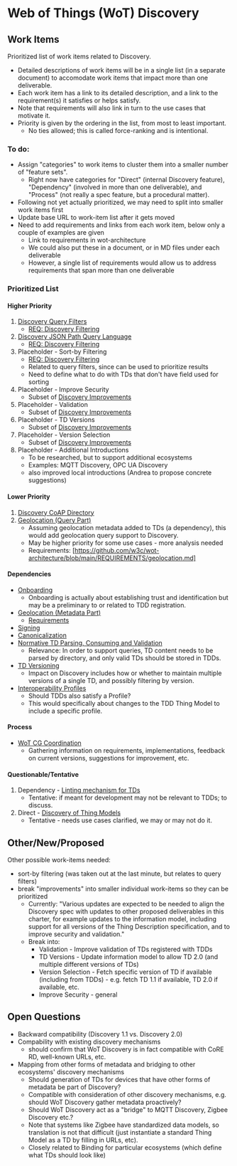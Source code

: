 # Web of Things (WoT) Discovery
## Work Items
Prioritized list of work items related to Discovery.
- Detailed descriptions of work items will be in a single list (in a separate document) to accomodate
  work items that impact more than one deliverable.
- Each work item has a link to its detailed description, and a link to the requirement(s) it satisfies or helps satisfy.
- Note that requirements will also link in turn to the use cases that motivate it.
- Priority is given by the ordering in the list, from most to least important.
     - No ties allowed; this is called force-ranking and is intentional.
 
### To do:
- Assign "categories" to work items to cluster them into a smaller number of "feature sets".
    - Right now have categories for "Direct" (internal Discovery feature),
      "Dependency" (involved in more than one deliverable), and "Process" (not really a spec feature,
      but a procedural matter).
- Following not yet actually prioritized, we may need to split into smaller work items first
- Update base URL to work-item list after it gets moved
- Need to add requirements and links from each work item, below only a couple of examples are given
     - Link to requirements in wot-architecture
     - We could also put these in a document, or in MD files under each deliverable
     - However, a single list of requirements would allow us to address requirements that span more than one deliverable

### Prioritized List

#### Higher Priority
1. [Discovery Query Filters](https://w3c.github.io/wot-charter-drafts/wot-wg-2023-details.html#discovery-query-filters-workitem)
    * [REQ: Discovery Filtering](https://w3c.github.io/wot-usecases/#REQ-discovery-filtering)
3. [Discovery JSON Path Query Language](https://w3c.github.io/wot-charter-drafts/wot-wg-2023-details.html#discovery-jsonpath-query-language-workitem)
    * [REQ: Discovery Filtering](https://w3c.github.io/wot-usecases/#REQ-discovery-filtering)
5. Placeholder - Sort-by Filtering
    * [REQ: Discovery Filtering](https://w3c.github.io/wot-usecases/#REQ-discovery-filtering)
    * Related to query filters, since can be used to prioritize results
    * Need to define what to do with TDs that don't have field used for sorting
6. Placeholder - Improve Security
    * Subset of [Discovery Improvements](https://w3c.github.io/wot-charter-drafts/wot-wg-2023-details.html#discovery-improvements-workitem)
11. Placeholder - Validation
    * Subset of [Discovery Improvements](https://w3c.github.io/wot-charter-drafts/wot-wg-2023-details.html#discovery-improvements-workitem)
12. Placeholder - TD Versions
    * Subset of [Discovery Improvements](https://w3c.github.io/wot-charter-drafts/wot-wg-2023-details.html#discovery-improvements-workitem)
13. Placeholder - Version Selection
    * Subset of [Discovery Improvements](https://w3c.github.io/wot-charter-drafts/wot-wg-2023-details.html#discovery-improvements-workitem)
14. Placeholder - Additional Introductions
    * To be researched, but to support additional ecosystems
    * Examples: MQTT Discovery, OPC UA Discovery
    * also improved local introductions (Andrea to propose concrete suggestions)

    
#### Lower Priority
1. [Discovery CoAP Directory](https://w3c.github.io/wot-charter-drafts/wot-wg-2023-details.html#discovery-coap-dir-workitem)
2. [Geolocation (Query Part)](https://w3c.github.io/wot-charter-drafts/wot-wg-2023-details.html#geolocation-workitem)
    * Assuming geolocation metadata added to TDs (a dependency), this would add geolocation query support to Discovery.
    * May be higher priority for some use cases - more analysis needed
    * Requirements: [https://github.com/w3c/wot-architecture/blob/main/REQUIREMENTS/geolocation.md]

#### Dependencies
* [Onboarding](https://w3c.github.io/wot-charter-drafts/wot-wg-2023-details.html#onboarding-workitem)
    * Onboarding is actually about establishing trust and identification but may be a preliminary to or related to TDD registration.
* [Geolocation (Metadata Part)](https://w3c.github.io/wot-charter-drafts/wot-wg-2023-details.html#geolocation-workitem)
    - [Requirements](https://github.com/w3c/wot-usecases/blob/main/REQUIREMENTS/geolocation-requirements.md)
* [Signing](https://w3c.github.io/wot-charter-drafts/wot-wg-2023-details.html#signing-workitem)
* [Canonicalization](https://w3c.github.io/wot-charter-drafts/wot-wg-2023-details.html#canon-workitem)
* [Normative TD Parsing, Consuming and Validation](https://w3c.github.io/wot-charter-drafts/wot-wg-2023-details.html#td-consumption-workitem)
    * Relevance: In order to support queries, TD content needs to be parsed by directory, and only valid TDs should be stored in TDDs.
* [TD Versioning](https://w3c.github.io/wot-charter-drafts/wot-wg-2023-details.html#td-versioning-workitem)
    * Impact on Discovery includes how or whether to maintain multiple versions of a single TD, and possibly filtering by version.
* [Interoperability Profiles](https://w3c.github.io/wot-charter-drafts/wot-wg-2023-details.html#profiles-workitem)
    * Should TDDs also satisfy a Profile?
    * This would specifically about changes to the TDD Thing Model to include a specific profile.

#### Process
* [WoT CG Coordination](https://w3c.github.io/wot-charter-drafts/wot-wg-2023-details.html#wotcg-coordination)
    * Gathering information on requirements, implementations, feedback on current versions, suggestions for improvement, etc.

#### Questionable/Tentative
1. Dependency - [Linting mechanism for TDs](https://w3c.github.io/wot-charter-drafts/wot-wg-2023-details.html#td-linting-workitem)
    * Tentative: if meant for development may not be relevant to TDDs; to discuss.
2. Direct - [Discovery of Thing Models](https://w3c.github.io/wot-charter-drafts/wot-wg-2023-details.html#discovery-thing-models-workitem)
    * Tentative - needs use cases clarified, we may or may not do it.

## Other/New/Proposed
Other possible work-items needed:
* sort-by filtering (was taken out at the last minute, but relates to query filters)
* break "improvements" into smaller individual work-items so they can be prioritized
    - Currently: "Various updates are expected to be needed to align the Discovery spec with updates to other proposed deliverables in this charter, for example updates to the information model, including support for all versions of the Thing Description specification, and to improve security and validation."
    - Break into:
        - Validation - Improve validation of TDs registered with TDDs
        - TD Versions - Update information model to allow TD 2.0 (and multiple different versions of TDs)
        - Version Selection - Fetch specific version of TD if available (including from TDDs) - e.g. fetch TD 1.1 if available, TD 2.0 if available, etc.
        - Improve Security - general
 
## Open Questions
* Backward compatibility (Discovery 1.1 vs. Discovery 2.0)
* Compability with existing discovery mechanisms
     - should confirm that WoT Discovery is in fact compatible with CoRE RD, well-known URLs, etc.
* Mapping from other forms of metadata and bridging to other ecosystems' discovery mechanisms
     - Should generation of TDs for devices that have other forms of metadata be part of Discovery?
     - Compatible with consideration of other discovery mechanisms, e.g. should WoT Discovery gather metadata proactively?
     - Should WoT Discovery act as a "bridge" to MQTT Discovery, Zigbee Discovery etc.?
     - Note that systems like Zigbee have standardized data models, so translation is not that difficult (just instantiate a standard Thing Model as a TD by filling in URLs, etc).
     - Closely related to Binding for particular ecosystems (which define what TDs should look like)
